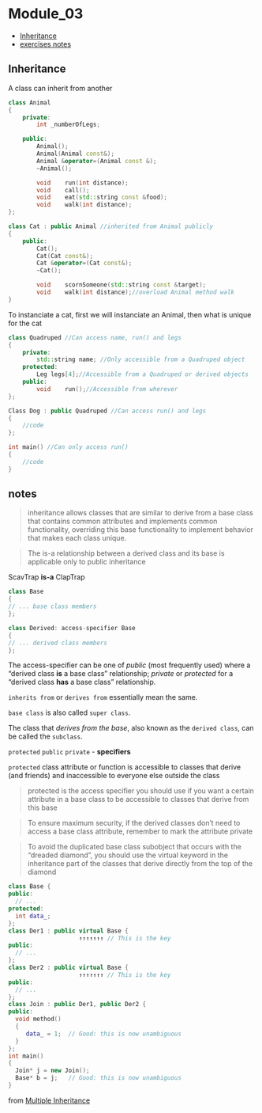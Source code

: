 # Module_03

* [Inheritance](#Inheritance)
* [exercises notes](#notes)

## Inheritance

A class can inherit from another

```cpp
class Animal
{
	private:
		int	_numberOfLegs;

	public:
		Animal();
		Animal(Animal const&);
		Animal &operator=(Animal const &);
		~Animal();

		void	run(int distance);
		void	call();
		void	eat(std::string const &food);
		void	walk(int distance);
};

class Cat : public Animal //inherited from Animal publicly
{
	public:
		Cat();
		Cat(Cat const&);
		Cat	&operator=(Cat const&);
		~Cat();

		void	scornSomeone(std::string const &target);
		void	walk(int distance);//overload Animal method walk
}
```
To instanciate a cat, first we will instanciate an Animal, then what is unique for the cat

```cpp
class Quadruped //Can access name, run() and legs
{
	private:
		std::string	name; //Only accessible from a Quadruped object
	protected:
		Leg	legs[4];//Accessible from a Quadruped or derived objects
	public:
		void	run();//Accessible from wherever
};

Class Dog : public Quadruped //Can access run() and legs
{
	//code
};

int main() //Can only access run()
{
	//code
}
```

## notes

>inheritance allows classes that are similar to derive from a base class that contains common attributes and implements common functionality, overriding this base functionality to implement behavior that makes each class unique.

>The is-a relationship between a derived class and its base is applicable only to public inheritance

ScavTrap **is-a** ClapTrap

```cpp
class Base
{
// ... base class members
};

class Derived: access-specifier Base
{
// ... derived class members
};
```

The access-specifier can be one of *public* (most frequently used) where a “derived class **is** a base class” relationship; *private* or *protected* for a “derived class **has** a base class” relationship.

`inherits from` or `derives from` essentially mean the same.

`base class` is also called `super class`. 

The class that *derives from the base*, also known as the `derived class`, can be called the `subclass`.

`protected` `public` `private` - **specifiers**

`protected` class attribute or function is accessible to classes that derive (and friends) and inaccessible to everyone else outside the class

> protected is the access specifier you should use if you want a certain attribute in a base class to be accessible to classes that derive from this base

> To ensure maximum security, if the derived classes don’t need to access a base class attribute, remember to mark the attribute private

>To avoid the duplicated base class subobject that occurs with the “dreaded diamond”, you should use the virtual keyword in the inheritance part of the classes that derive directly from the top of the diamond

```cpp
class Base {
public:
  // ...
protected:
  int data_;
};
class Der1 : public virtual Base {
                    ↑↑↑↑↑↑↑ // This is the key
public:
  // ...
};
class Der2 : public virtual Base {
                    ↑↑↑↑↑↑↑ // This is the key
public:
  // ...
};
class Join : public Der1, public Der2 {
public:
  void method()
  {
     data_ = 1;  // Good: this is now unambiguous
  }
};
int main()
{
  Join* j = new Join();
  Base* b = j;   // Good: this is now unambiguous
}
```

from [Multiple Inheritance](https://isocpp.org/wiki/faq/multiple-inheritance#mi-diamond)
